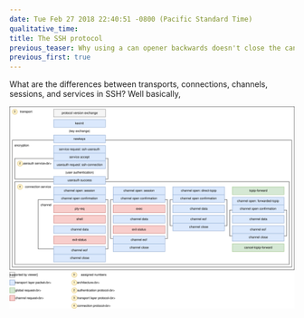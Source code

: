 ```yaml
---
date: Tue Feb 27 2018 22:40:51 -0800 (Pacific Standard Time)
qualitative_time: 
title: The SSH protocol
previous_teaser: Why using a can opener backwards doesn't close the can back up
previous_first: true
---
```

What are the differences between transports, connections, channels, sessions, and services in SSH?
Well basically,

![they're all just different things](/assets/2018/ssh-protocol-diagram.svg)
